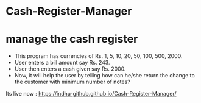 # Cash-Register-Manager

# manage the cash register

- This program has currencies of Rs. 1, 5, 10, 20, 50, 100, 500, 2000. 
- User enters a bill amount say Rs. 243. 
- User then enters a cash given say Rs. 2000. 
- Now, it will help the user by telling how can he/she return the change to the customer with minimum number of notes?


Its live now : https://indhu-github.github.io/Cash-Register-Manager/
